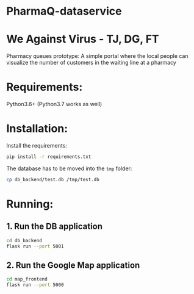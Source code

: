 # PharmaQ-dataservice
# We Against Virus - TJ, DG, FT

Pharmacy queues prototype:
A simple portal where the local people can visualize the number of customers in the waiting line at a pharmacy


# Requirements:

Python3.6+ (Python3.7 works as well)

# Installation:
Install the requirements:
```bash
pip install -r requirements.txt
```

The database has to be moved into the `tmp` folder:
```bash
cp db_backend/test.db /tmp/test.db
```


# Running:

## 1. Run the DB application
```bash
cd db_backend
flask run --port 5001
```

## 2. Run the Google Map application
```bash
cd map_frontend
flask run --port 5000
```
